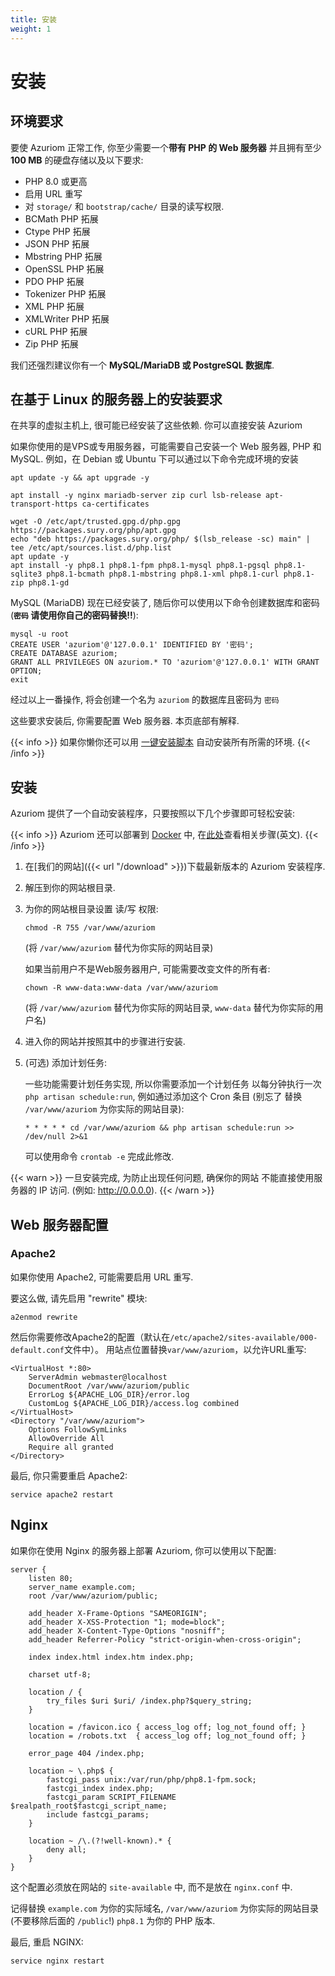 ```yaml
---
title: 安装
weight: 1
---
```


# 安装

## 环境要求

要使 Azuriom 正常工作, 你至少需要一个**带有 PHP 的 Web 服务器** 并且拥有至少 **100 MB**
的硬盘存储以及以下要求:

- PHP 8.0 或更高
- 启用 URL 重写
- 对 `storage/` 和 `bootstrap/cache/` 目录的读写权限.
- BCMath PHP 拓展
- Ctype PHP 拓展
- JSON PHP 拓展
- Mbstring PHP 拓展
- OpenSSL PHP 拓展
- PDO PHP 拓展
- Tokenizer PHP 拓展
- XML PHP 拓展
- XMLWriter PHP 拓展
- cURL PHP 拓展
- Zip PHP 拓展

我们还强烈建议你有一个 **MySQL/MariaDB 或 PostgreSQL 数据库**.

## 在基于 Linux 的服务器上的安装要求

在共享的虚拟主机上, 很可能已经安装了这些依赖.
你可以直接安装 Azuriom

如果你使用的是VPS或专用服务器，可能需要自己安装一个 Web 服务器, PHP 和 MySQL.
例如，在 Debian 或 Ubuntu 下可以通过以下命令完成环境的安装

```
apt update -y && apt upgrade -y

apt install -y nginx mariadb-server zip curl lsb-release apt-transport-https ca-certificates

wget -O /etc/apt/trusted.gpg.d/php.gpg https://packages.sury.org/php/apt.gpg
echo "deb https://packages.sury.org/php/ $(lsb_release -sc) main" | tee /etc/apt/sources.list.d/php.list
apt update -y
apt install -y php8.1 php8.1-fpm php8.1-mysql php8.1-pgsql php8.1-sqlite3 php8.1-bcmath php8.1-mbstring php8.1-xml php8.1-curl php8.1-zip php8.1-gd
```

MySQL (MariaDB) 现在已经安装了, 随后你可以使用以下命令创建数据库和密码 (**`密码` 请使用你自己的密码替换!!**):
```
mysql -u root
CREATE USER 'azuriom'@'127.0.0.1' IDENTIFIED BY '密码';
CREATE DATABASE azuriom;
GRANT ALL PRIVILEGES ON azuriom.* TO 'azuriom'@'127.0.0.1' WITH GRANT OPTION;
exit
```

经过以上一番操作, 将会创建一个名为 `azuriom` 的数据库且密码为 `密码`  

这些要求安装后, 你需要配置 Web 服务器. 本页底部有解释.  

{{< info >}}
如果你懒你还可以用
[一键安装脚本](https://github.com/AzuriomCommunity/Script-AutoInstall)
自动安装所有所需的环境.
{{< /info >}}

## 安装

Azuriom 提供了一个自动安装程序，只要按照以下几个步骤即可轻松安装:

{{< info >}}
Azuriom 还可以部署到 [Docker](https://www.docker.com/) 中, 在[此处](https://github.com/Azuriom/Azuriom/blob/master/docker/INSTALL.md)查看相关步骤(英文).
{{< /info >}}

1. 在[我们的网站]({{< url "/download" >}})下载最新版本的 Azuriom 安装程序.

1. 解压到你的网站根目录.

1. 为你的网站根目录设置 读/写 权限:
   ```
   chmod -R 755 /var/www/azuriom
   ```
   (将 `/var/www/azuriom` 替代为你实际的网站目录)

   如果当前用户不是Web服务器用户, 可能需要改变文件的所有者:
    ```
    chown -R www-data:www-data /var/www/azuriom
    ```
   (将 `/var/www/azuriom` 替代为你实际的网站目录, `www-data` 替代为你实际的用户名)

1. 进入你的网站并按照其中的步骤进行安装.

1. (可选) 添加计划任务:

   一些功能需要计划任务实现, 所以你需要添加一个计划任务
   以每分钟执行一次 `php artisan schedule:run`, 例如通过添加这个 Cron 条目 (别忘了
   替换 `/var/www/azuriom`
   为你实际的网站目录):
   ```
   * * * * * cd /var/www/azuriom && php artisan schedule:run >> /dev/null 2>&1
   ```
   可以使用命令 `crontab -e` 完成此修改.

{{< warn >}}
一旦安装完成, 为防止出现任何问题, 确保你的网站
不能直接使用服务器的 IP 访问. (例如: http://0.0.0.0).
{{< /warn >}}

## Web 服务器配置

### Apache2

如果你使用 Apache2, 可能需要启用 URL 重写.

要这么做, 请先启用 "rewrite" 模块:

```
a2enmod rewrite
```

然后你需要修改Apache2的配置（默认在`/etc/apache2/sites-available/000-default.conf`文件中）。
用站点位置替换`var/www/azuriom`，以允许URL重写:

```
<VirtualHost *:80>
	ServerAdmin webmaster@localhost
	DocumentRoot /var/www/azuriom/public
	ErrorLog ${APACHE_LOG_DIR}/error.log
	CustomLog ${APACHE_LOG_DIR}/access.log combined
</VirtualHost>
<Directory "/var/www/azuriom">
    Options FollowSymLinks
    AllowOverride All
    Require all granted
</Directory>
```

最后, 你只需要重启 Apache2:

```
service apache2 restart
```

## Nginx

如果你在使用 Nginx 的服务器上部署 Azuriom, 你可以使用以下配置:

```
server {
    listen 80;
    server_name example.com;
    root /var/www/azuriom/public;

    add_header X-Frame-Options "SAMEORIGIN";
    add_header X-XSS-Protection "1; mode=block";
    add_header X-Content-Type-Options "nosniff";
    add_header Referrer-Policy "strict-origin-when-cross-origin";

    index index.html index.htm index.php;

    charset utf-8;

    location / {
        try_files $uri $uri/ /index.php?$query_string;
    }

    location = /favicon.ico { access_log off; log_not_found off; }
    location = /robots.txt  { access_log off; log_not_found off; }

    error_page 404 /index.php;

    location ~ \.php$ {
        fastcgi_pass unix:/var/run/php/php8.1-fpm.sock;
        fastcgi_index index.php;
        fastcgi_param SCRIPT_FILENAME $realpath_root$fastcgi_script_name;
        include fastcgi_params;
    }

    location ~ /\.(?!well-known).* {
        deny all;
    }
}
```

这个配置必须放在网站的 `site-available` 中, 而不是放在 `nginx.conf` 中.

记得替换 `example.com` 为你的实际域名, `/var/www/azuriom`
为你实际的网站目录 (不要移除后面的 `/public`!)
 `php8.1` 为你的 PHP 版本.

最后, 重启 NGINX:

```
service nginx restart
```
